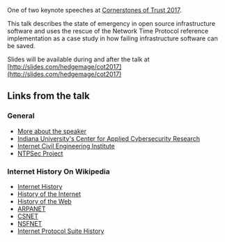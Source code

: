 <!-- 
.. title: Saving Time and the Internet
.. slug: cot2017
.. date: 2017-06-15 11:49:30 UTC-04:00
.. tags: talks, internet, OSS, infrastructure-software
.. link: 
.. description: 
.. type: text
-->

One of two keynote speeches at [Cornerstones of Trust 2017](https://cornerstonesoftrust.com/).

This talk describes the state of emergency in open source infrastructure software and uses the rescue of the Network Time Protocol reference implementation as a case study in how failing infrastructure software can be saved.

Slides will be available during and after the talk at [http://slides.com/hedgemage/cot2017](http://slides.com/hedgemage/cot2017)

## Links from the talk

### General

- [More about the speaker](http://security.engineering)
- [Indiana University's Center for Applied Cybersecurity Research](https://cacr.iu.edu)
- [Internet Civil Engineering Institute](https://icei.org)
- [NTPSec Project](https://ntpsec.org)

### Internet History On Wikipedia

- [Internet History](https://en.wikipedia.org/wiki/Internet#History)
- [History of the Internet](https://en.wikipedia.org/wiki/History_of_the_Internet)
- [History of the Web](https://en.wikipedia.org/wiki/History_of_the_World_Wide_Web)
- [ARPANET](https://en.wikipedia.org/wiki/ARPANET)
- [CSNET](https://en.wikipedia.org/wiki/CSNET)
- [NSFNET](https://en.wikipedia.org/wiki/National_Science_Foundation_Network)
- [Internet Protocol Suite History](https://en.wikipedia.org/wiki/Internet_protocol_suite#History)

